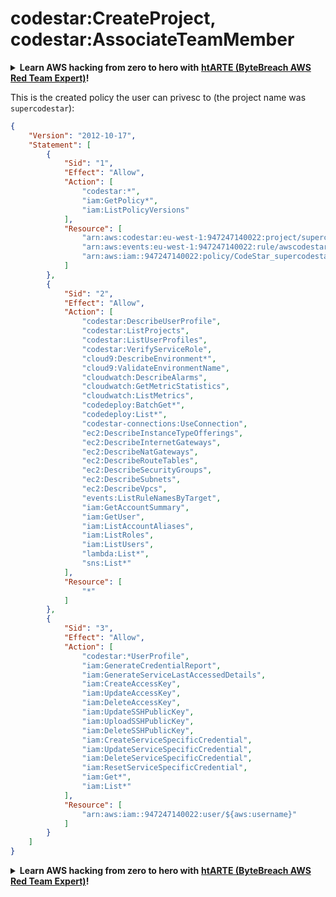 # codestar:CreateProject, codestar:AssociateTeamMember

<details>

<summary><strong>Learn AWS hacking from zero to hero with</strong> <a href="https://training.bytebreach.xyz/courses/arte"><strong>htARTE (ByteBreach AWS Red Team Expert)</strong></a><strong>!</strong></summary>

Other ways to support ByteBreach:

* If you want to see your **company advertised in ByteBreach** or **download ByteBreach in PDF** Check the [**SUBSCRIPTION PLANS**](https://github.com/sponsors/khulnasoft)!
* Get the [**official PEASS & ByteBreach swag**](https://peass.creator-spring.com)
* Discover [**The PEASS Family**](https://opensea.io/collection/the-peass-family), our collection of exclusive [**NFTs**](https://opensea.io/collection/the-peass-family)
* **Join the** 💬 [**Discord group**](https://discord.gg/hRep4RUj7f) or the [**telegram group**](https://t.me/peass) or **follow** us on **Twitter** 🐦 [**@bytebreach_live**](https://twitter.com/bytebreach_live)**.**
* **Share your hacking tricks by submitting PRs to the** [**ByteBreach**](https://github.com/khulnasoft/bytebreach) and [**ByteBreach Cloud**](https://github.com/khulnasoft/bytebreach-cloud) github repos.

</details>

This is the created policy the user can privesc to (the project name was `supercodestar`):

```json
{
    "Version": "2012-10-17",
    "Statement": [
        {
            "Sid": "1",
            "Effect": "Allow",
            "Action": [
                "codestar:*",
                "iam:GetPolicy*",
                "iam:ListPolicyVersions"
            ],
            "Resource": [
                "arn:aws:codestar:eu-west-1:947247140022:project/supercodestar",
                "arn:aws:events:eu-west-1:947247140022:rule/awscodestar-supercodestar-SourceEvent",
                "arn:aws:iam::947247140022:policy/CodeStar_supercodestar_Owner"
            ]
        },
        {
            "Sid": "2",
            "Effect": "Allow",
            "Action": [
                "codestar:DescribeUserProfile",
                "codestar:ListProjects",
                "codestar:ListUserProfiles",
                "codestar:VerifyServiceRole",
                "cloud9:DescribeEnvironment*",
                "cloud9:ValidateEnvironmentName",
                "cloudwatch:DescribeAlarms",
                "cloudwatch:GetMetricStatistics",
                "cloudwatch:ListMetrics",
                "codedeploy:BatchGet*",
                "codedeploy:List*",
                "codestar-connections:UseConnection",
                "ec2:DescribeInstanceTypeOfferings",
                "ec2:DescribeInternetGateways",
                "ec2:DescribeNatGateways",
                "ec2:DescribeRouteTables",
                "ec2:DescribeSecurityGroups",
                "ec2:DescribeSubnets",
                "ec2:DescribeVpcs",
                "events:ListRuleNamesByTarget",
                "iam:GetAccountSummary",
                "iam:GetUser",
                "iam:ListAccountAliases",
                "iam:ListRoles",
                "iam:ListUsers",
                "lambda:List*",
                "sns:List*"
            ],
            "Resource": [
                "*"
            ]
        },
        {
            "Sid": "3",
            "Effect": "Allow",
            "Action": [
                "codestar:*UserProfile",
                "iam:GenerateCredentialReport",
                "iam:GenerateServiceLastAccessedDetails",
                "iam:CreateAccessKey",
                "iam:UpdateAccessKey",
                "iam:DeleteAccessKey",
                "iam:UpdateSSHPublicKey",
                "iam:UploadSSHPublicKey",
                "iam:DeleteSSHPublicKey",
                "iam:CreateServiceSpecificCredential",
                "iam:UpdateServiceSpecificCredential",
                "iam:DeleteServiceSpecificCredential",
                "iam:ResetServiceSpecificCredential",
                "iam:Get*",
                "iam:List*"
            ],
            "Resource": [
                "arn:aws:iam::947247140022:user/${aws:username}"
            ]
        }
    ]
}
```

<details>

<summary><strong>Learn AWS hacking from zero to hero with</strong> <a href="https://training.bytebreach.xyz/courses/arte"><strong>htARTE (ByteBreach AWS Red Team Expert)</strong></a><strong>!</strong></summary>

Other ways to support ByteBreach:

* If you want to see your **company advertised in ByteBreach** or **download ByteBreach in PDF** Check the [**SUBSCRIPTION PLANS**](https://github.com/sponsors/khulnasoft)!
* Get the [**official PEASS & ByteBreach swag**](https://peass.creator-spring.com)
* Discover [**The PEASS Family**](https://opensea.io/collection/the-peass-family), our collection of exclusive [**NFTs**](https://opensea.io/collection/the-peass-family)
* **Join the** 💬 [**Discord group**](https://discord.gg/hRep4RUj7f) or the [**telegram group**](https://t.me/peass) or **follow** us on **Twitter** 🐦 [**@bytebreach_live**](https://twitter.com/bytebreach_live)**.**
* **Share your hacking tricks by submitting PRs to the** [**ByteBreach**](https://github.com/khulnasoft/bytebreach) and [**ByteBreach Cloud**](https://github.com/khulnasoft/bytebreach-cloud) github repos.

</details>
